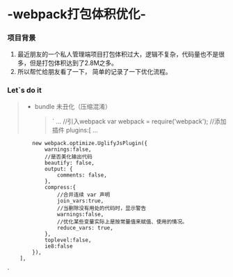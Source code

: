 # -webpack打包体积优化-

### 项目背景
1. 最近朋友的一个私人管理端项目打包体积过大，逻辑不复杂，代码量也不是很多，但是打包体积达到了2.8M之多。
2. 所以帮忙给朋友看了一下， 简单的记录了一下优化流程。

### Let`s do it
> * bundle 未丑化（压缩混淆）
>   > `
    ...
    //引入webpack
    var webpack = require('webpack');
    //添加插件
    plugins:[
            ...

            new webpack.optimize.UglifyJsPlugin({
                warnings:false,
                //是否美化输出代码
                beautify: false,
                output: {
                    comments: false,
                },
                compress:{
                    //合并连续 var 声明
                    join_vars:true,
                    //当删除没有用处的代码时，显示警告
                    warnings:false,
                    //优化某些变量实际上是按常量值来赋值、使用的情况。
                    reduce_vars: true,
                },
                toplevel:false,
                ie8:false
            }),
        ],
`

